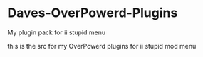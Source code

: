 # Daves-OverPowerd-Plugins
My plugin pack for ii stupid menu

this is the src for my OverPowerd plugins for ii stupid mod menu
